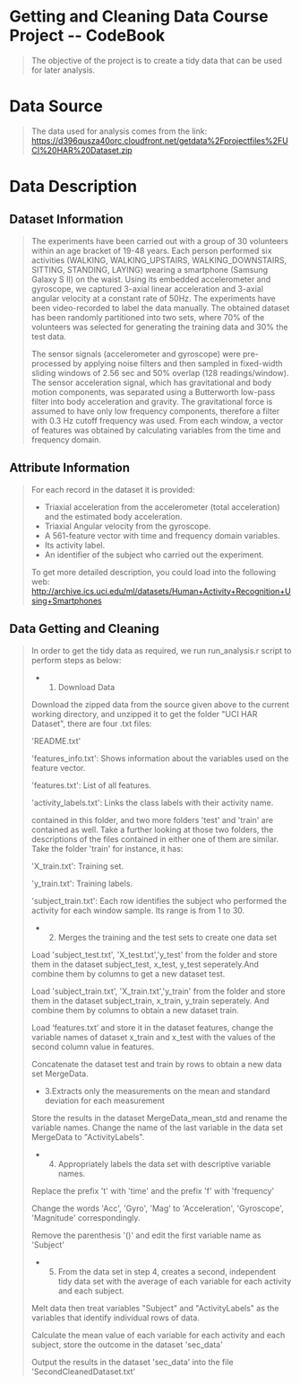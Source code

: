# Getting and Cleaning Data Course Project -- CodeBook
> The objective of the project is to create a tidy data that can be used for later analysis.
# Data Source
> The data used for analysis comes from the link:
https://d396qusza40orc.cloudfront.net/getdata%2Fprojectfiles%2FUCI%20HAR%20Dataset.zip
# Data Description
## Dataset Information
> The experiments have been carried out with a group of 30 volunteers within an age bracket of 19-48 years. Each person performed six activities (WALKING, WALKING_UPSTAIRS, WALKING_DOWNSTAIRS, SITTING, STANDING, LAYING) wearing a smartphone (Samsung Galaxy S II) on the waist. Using its embedded accelerometer and gyroscope, we captured 3-axial linear acceleration and 3-axial angular velocity at a constant rate of 50Hz. The experiments have been video-recorded to label the data manually. The obtained dataset has been randomly partitioned into two sets, where 70% of the volunteers was selected for generating the training data and 30% the test data. 
> 
>The sensor signals (accelerometer and gyroscope) were pre-processed by applying noise filters and then sampled in fixed-width sliding windows of 2.56 sec and 50% overlap (128 readings/window). The sensor acceleration signal, which has gravitational and body motion components, was separated using a Butterworth low-pass filter into body acceleration and gravity. The gravitational force is assumed to have only low frequency components, therefore a filter with 0.3 Hz cutoff frequency was used. From each window, a vector of features was obtained by calculating variables from the time and frequency domain.
## Attribute Information
> For each record in the dataset it is provided: 
> - Triaxial acceleration from the accelerometer (total acceleration) and the estimated body acceleration. 
> - Triaxial Angular velocity from the gyroscope. 
> - A 561-feature vector with time and frequency domain variables. 
> - Its activity label. 
> - An identifier of the subject who carried out the experiment.
>
> To get more detailed description, you could load into the following web:
http://archive.ics.uci.edu/ml/datasets/Human+Activity+Recognition+Using+Smartphones
## Data Getting and Cleaning
> In order to get the tidy data as required, we run run_analysis.r script to perform steps as below:
> - 1. Download Data
>
> Download the zipped data from the source given above to the current working directory, and unzipped it to get the folder "UCI HAR Dataset", there are four .txt files:
>
> 'README.txt'
>
> 'features_info.txt': Shows information about the variables used on the feature vector.
>
> 'features.txt': List of all features.
>
> 'activity_labels.txt': Links the class labels with their activity name.
>
>contained in this folder, and two more folders 'test' and 'train' are contained as well. Take a further looking at those two folders, the descriptions of the files contained in either one of them are similar. Take the folder 'train' for instance, it has:
>
>'X_train.txt': Training set.
>
>'y_train.txt': Training labels.
>
> 'subject_train.txt': Each row identifies the subject who performed the activity for each window sample. Its range is from 1 to 30. 
>
>- 2. Merges the training and the test sets to create one data set
>
> Load 'subject_test.txt', 'X_test.txt','y_test' from the folder and store them in the dataset subject_test, x_test, y_test seperately.And combine them by columns to get a new dataset test.
>
>Load 'subject_train.txt', 'X_train.txt','y_train' from the folder and store them in the dataset subject_train, x_train, y_train seperately. And combine them by columns to obtain a new dataset train.
>
>Load ‘features.txt’ and store it in the dataset features, change the variable names of dataset x_train and x_test with the values of the second column value in features.
>
> Concatenate the dataset test and train by rows to obtain a new data set MergeData.
>
>- 3.Extracts only the measurements on the mean and standard deviation for each measurement
>
> Store the results in the dataset MergeData_mean_std and rename the variable names. Change the name of the last variable in the data set MergeData to "ActivityLabels".
>
>- 4. Appropriately labels the data set with descriptive variable names.
>
> Replace the prefix 't' with 'time' and the prefix 'f' with 'frequency'
>
> Change the words 'Acc', 'Gyro', 'Mag' to 'Acceleration', 'Gyroscope', 'Magnitude' correspondingly.
>
> Remove the parenthesis '()' and edit the first variable name as 'Subject'
>
>- 5. From the data set in step 4, creates a second, independent tidy data set with the average of each variable for each activity and each subject.
>
> Melt data then treat variables "Subject" and "ActivityLabels" as the variables that identify individual rows of data. 
>
> Calculate the mean value of each variable for each activity and each subject, store the outcome in the dataset 'sec_data'
>
> Output the results in the dataset 'sec_data' into the file 'SecondCleanedDataset.txt'
